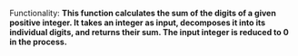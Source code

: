 Functionality: **This function calculates the sum of the digits of a given positive integer. It takes an integer as input, decomposes it into its individual digits, and returns their sum. The input integer is reduced to 0 in the process.**